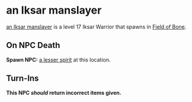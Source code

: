 # an Iksar manslayer



[an Iksar manslayer](/npc/78066) is a level 17 Iksar Warrior that spawns in [Field of Bone](/zone/78).




## On NPC Death

**Spawn NPC:**  [a lesser spirit](/npc/78211) at this location.


## Turn-Ins



**This NPC *should* return incorrect items given.**






